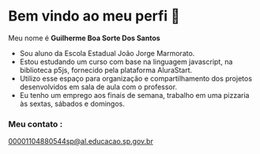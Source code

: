 # Bem vindo ao meu perfi 👋

Meu nome é **Guilherme Boa Sorte Dos Santos**

* Sou aluno da Escola Estadual João Jorge Marmorato.
* Estou estudando um curso com base na linguagem javascript, na biblioteca p5js, fornecido pela plataforma AluraStart.
* Utilizo esse espaço para organização e compartilhamento dos projetos desenvolvidos em sala de aula com o professor.
* Eu tenho um emprego aos finais de semana, trabalho em uma pizzaria às sextas, sábados e domingos.
  
### Meu contato :

00001104880544sp@al.educacao.sp.gov.br

<!--
**guiverme2008/guiverme2008** is a ✨ _special_ ✨ repository because its `README.md` (this file) appears on your GitHub profile.

Here are some ideas to get you started:

- 🔭 I’m currently working on ...
- 🌱 I’m currently learning ...
- 👯 I’m looking to collaborate on ...
- 🤔 I’m looking for help with ...
- 💬 Ask me about ...
- 📫 How to reach me: ...
- 😄 Pronouns: ...
- ⚡ Fun fact: ...
-->
